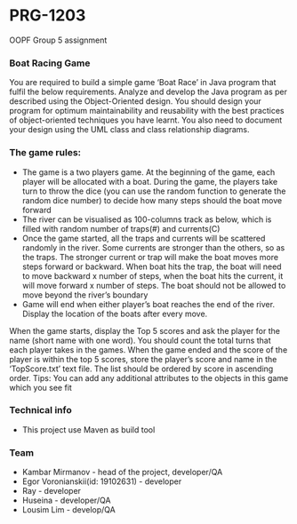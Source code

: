 # PRG-1203
OOPF Group 5 assignment

### Boat Racing Game
You are required to build a simple game ‘Boat Race’ in Java program that fulfil the below
requirements. Analyze and develop the Java program as per described using the Object-Oriented
design. You should design your program for optimum maintainability and reusability with the best
practices of object-oriented techniques you have learnt. You also need to document your design
using the UML class and class relationship diagrams.

### The game rules:
* The game is a two players game. At the beginning of the game, each player will be allocated
with a boat. During the game, the players take turn to throw the dice (you can use the
random function to generate the random dice number) to decide how many steps should
the boat move forward
* The river can be visualised as 100-columns track as below, which is filled with random
  number of traps(#) and currents(C)
* Once the game started, all the traps and currents will be scattered randomly in the river.
  Some currents are stronger than the others, so as the traps. The stronger current or trap
  will make the boat moves more steps forward or backward. When boat hits the trap, the
  boat will need to move backward x number of steps, when the boat hits the current, it will
  move forward x number of steps. The boat should not be allowed to move beyond the
  river’s boundary
* Game will end when either player’s boat reaches the end of the river. Display the location of
  the boats after every move.

When the game starts, display the Top 5 scores and ask the player for the name (short name with
one word). You should count the total turns that each player takes in the games. When the game
ended and the score of the player is within the top 5 scores, store the player’s score and name in the
‘TopScore.txt’ text file. The list should be ordered by score in ascending order.
Tips: You can add any additional attributes to the objects in this game which you see fit


### Technical info
- This project use Maven as build tool

### Team
- Kambar Mirmanov - head of the project, developer/QA
- Egor Voronianskii(id: 19102631) - developer
- Ray - developer
- Huseina - developer/QA
- Lousim Lim - develop/QA